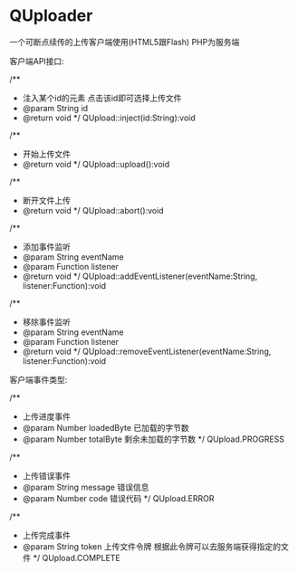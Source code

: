 QUploader
=========

一个可断点续传的上传客户端使用(HTML5跟Flash) PHP为服务端

客户端API接口:

/**
 * 注入某个id的元素 点击该id即可选择上传文件
 * @param String id 
 * @return void
 */
QUpload::inject(id:String):void

/**
 * 开始上传文件
 * @return void
 */
QUpload::upload():void


/**
 * 断开文件上传
 * @return void
 */
QUpload::abort():void


/**
 * 添加事件监听
 * @param String eventName
 * @param Function listener
 * @return void
 */
QUpload::addEventListener(eventName:String, listener:Function):void

/**
 * 移除事件监听
 * @param String eventName
 * @param Function listener
 * @return void
 */
QUpload::removeEventListener(eventName:String, listener:Function):void


客户端事件类型:

/**
 * 上传进度事件
 * @param Number loadedByte 已加载的字节数
 * @param Number totalByte 剩余未加载的字节数
 */
QUpload.PROGRESS

/**
 * 上传错误事件
 * @param String message 错误信息
 * @param Number code 错误代码
 */
QUpload.ERROR

/**
 * 上传完成事件
 * @param String token 上传文件令牌 根据此令牌可以去服务端获得指定的文件
 */
QUpload.COMPLETE

